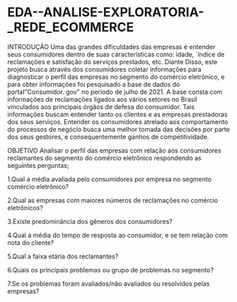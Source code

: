 # EDA--ANALISE-EXPLORATORIA-_REDE_ECOMMERCE
INTRODUÇÃO
Uma das grandes dificuldades das empresas é entender seus consumidores dentro de suas características como: idade, `índice de reclamações e satisfação do serviços prestados, etc. Diante Disso, este projeto busca através dos consumidores coletar informações para diagnosticar o perfil das empresas no segmento do comércio eletrônico, e para obter informações foi pesquisado a base de dados do portal"Consumidor. gov" no período de julho de 2021. A base consta com informações de reclamações ligados aos vários setores no Brasil vinculados aos principais órgãos de defesa do consumidor. Tais informações buscam entender tanto os clientes e as empresas prestadoras dos seus serviços. Entender os consumidores atrelado aos comportamento do processos de negócio busca uma melhor tomada das decisões por parte dos seus gestores, e consequentemente ganhos de competitividade.

OBJETIVO
Analisar o perfil das empresas com relação aos consumidores reclamantes do segmento do comércio eletrônico respondendo as seguintes perguntas;

1.Qual a média avaliada pelo consumidores por empresa no segmento comércio eletrônico?

2.Qual as empresas com maiores números de reclamações no comércio eletrônicos?

3.Existe predominância dos gêneros dos consumidores?

4.Qual a média do tempo de resposta ao consumidor, e se tem relação com nota do cliente?

5.Qual a faixa etária dos reclamantes?

6.Quais os principais problemas ou grupo de problemas no segmento?

7.Se os problemas foram avaliados/não avaliados ou resolvidos pelas empresas?
